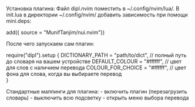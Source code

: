 Установка плагина:
Файл dipl.nvim поместить в ~/.config/nvim/lua/.
В init.lua в директории ~/.config/nvim/ добавить зависимость при помощи mini.deps:

add({ source = "MunifTanjim/nui.nvim"})

После чего запускаем сам плагин:

require("dipl").setup {
  DICTIONARY_PATH = "path/to/dict", // полный путь до словаря на вашем устройстве
  DEFAULT_COLOUR = "#ffffff", // цвет для слов с наличием перевода
  COLOUR_FOR_CHOICE = "#ffffff", // цвет фона для слова, когда вы выбираете перевод  
}


Стандартные маппинги для плагина:
<C-l> - включить плагин (перезагрузить словарь)
<C-j> - выключить всю подсветку 
<C-k> - открыть меню выбора перевода


